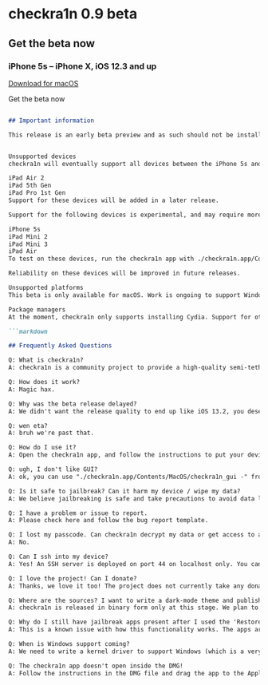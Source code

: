 # checkra1n 0.9 beta


## Get the beta now
### iPhone 5s – iPhone X, iOS 12.3 and up

[Download for macOS](https://checkra.in/assets/downloads/macos/4d63520f02d29eb91046ce0bb0a5849ed5599fc4684038954e18bc9d622febdb/checkra1n%20beta%200.9.dmg)

Get the beta now 


```markdown

## Important information

This release is an early beta preview and as such should not be installed on a primary device. We strongly recommend proceeding with caution.


Unsupported devices
checkra1n will eventually support all devices between the iPhone 5s and the iPhone X, however, this release candidate lacks support for the following devices:

iPad Air 2
iPad 5th Gen
iPad Pro 1st Gen
Support for these devices will be added in a later release.

Support for the following devices is experimental, and may require more attempts than usual:

iPhone 5s
iPad Mini 2
iPad Mini 3
iPad Air
To test on these devices, run the checkra1n app with ./checkra1n.app/Contents/MacOS/checkra1n_gui - to run the CLI.

Reliability on these devices will be improved in future releases.

Unsupported platforms
This beta is only available for macOS. Work is ongoing to support Windows and Linux, which will be added in a later release.

Package managers
At the moment, checkra1n only supports installing Cydia. Support for other package managers is coming soon, and will not require a checkra1n update.

```markdown

## Frequently Asked Questions

Q: What is checkra1n?
A: checkra1n is a community project to provide a high-quality semi-tethered jailbreak to all, based on the ‘checkm8’ bootrom exploit.

Q: How does it work?
A: Magic hax.

Q: Why was the beta release delayed?
A: We didn't want the release quality to end up like iOS 13.2, you deserve better.

Q: wen eta?
A: bruh we're past that.

Q: How do I use it?
A: Open the checkra1n app, and follow the instructions to put your device into DFU mode. Hax happens auto-magically from that point and the device will boot into jailbroken mode. If you reboot the device without checkra1n, it will revert to stock iOS, and you will not be able to use any 3rd party software installed until you enter DFU and checkra1n the device again.

Q: ugh, I don't like GUI?
A: ok, you can use "./checkra1n.app/Contents/MacOS/checkra1n_gui -" from the console.

Q: Is it safe to jailbreak? Can it harm my device / wipe my data?
A: We believe jailbreaking is safe and take precautions to avoid data loss. However, as with any software, bugs can happen and *no warranty is provided*. We do recommend you backup your device before running checkra1n.

Q: I have a problem or issue to report.
A: Please check here and follow the bug report template.

Q: I lost my passcode. Can checkra1n decrypt my data or get access to a locked device?
A: No.

Q: Can I ssh into my device?
A: Yes! An SSH server is deployed on port 44 on localhost only. You can expose it on your local machine using iproxy via USB.

Q: I love the project! Can I donate?
A: Thanks, we love it too! The project does not currently take any donations. If anyone asks for donations, it's a scam.

Q: Where are the sources? I want to write a dark-mode theme and publish the jailbreak as my own.
A: checkra1n is released in binary form only at this stage. We plan to open-source later in 2020.

Q: Why do I still have jailbreak apps present after I used the 'Restore System' option in the checkra1n app and rebooted?
A: This is a known issue with how this functionality works. The apps are not installed anymore, but their icons may stay on the homescreen until iOS rebuilds its icon cache (which we have no control over in non-jailbroken mode).

Q: When is Windows support coming?
A: We need to write a kernel driver to support Windows (which is a very complex piece of code!) which will take time. Rest assured however, we are working hard on it.

Q: The checkra1n app doesn't open inside the DMG!
A: Follow the instructions in the DMG file and drag the app to the Applications folder.
